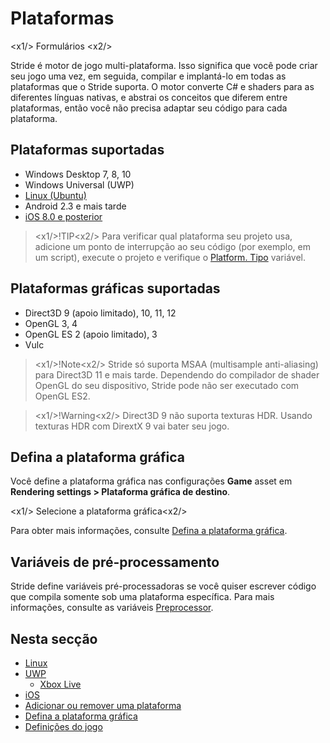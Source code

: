 # Plataformas

<x1\/> Formulários <x2\/>

Stride é motor de jogo multi-plataforma. Isso significa que você pode criar seu jogo uma vez, em seguida, compilar e implantá-lo em todas as plataformas que o Stride suporta. O motor converte C# e shaders para as diferentes línguas nativas, e abstrai os conceitos que diferem entre plataformas, então você não precisa adaptar seu código para cada plataforma.

## Plataformas suportadas

* Windows Desktop 7, 8, 10
* Windows Universal (UWP)
* [Linux (Ubuntu)](linux/index.md)
* Android 2.3 e mais tarde
* [iOS 8.0 e posterior](ios.md)

> <x1\/>!TIP<x2\/>
> Para verificar qual plataforma seu projeto usa, adicione um ponto de interrupção ao seu código (por exemplo, em um script), execute o projeto e verifique o [Platform. Tipo](xref:Stride.Core.Platform.Type) variável.

## Plataformas gráficas suportadas

* Direct3D 9 (apoio limitado), 10, 11, 12
* OpenGL 3, 4
* OpenGL ES 2 (apoio limitado), 3
* Vulc

> <x1\/>!Note<x2\/>
> Stride só suporta MSAA (multisample anti-aliasing) para Direct3D 11 e mais tarde.
> Dependendo do compilador de shader OpenGL do seu dispositivo, Stride pode não ser executado com OpenGL ES2.

> <x1\/>!Warning<x2\/>
> Direct3D 9 não suporta texturas HDR. Usando texturas HDR com DirextX 9 vai bater seu jogo.

## Defina a plataforma gráfica

Você define a plataforma gráfica nas configurações **Game** asset em **Rendering settings > Plataforma gráfica de destino**.

<x1\/> Selecione a plataforma gráfica<x2\/>

Para obter mais informações, consulte [Defina a plataforma gráfica](set-the-graphics-platform.md).

## Variáveis de pré-processamento

Stride define variáveis pré-processadoras se você quiser escrever código que compila somente sob uma plataforma específica. Para mais informações, consulte as variáveis [Preprocessor](../scripts/preprocessor-variables.md).

## Nesta secção

* [Linux](linux/index.md)
* [UWP](uwp/index.md)
   * [Xbox Live](uwp/xbox-live.md)
* [iOS](ios.md)
* [Adicionar ou remover uma plataforma](add-or-remove-a-platform.md)
* [Defina a plataforma gráfica](set-the-graphics-platform.md)
* [Definições do jogo](../game-studio/game-settings.md)